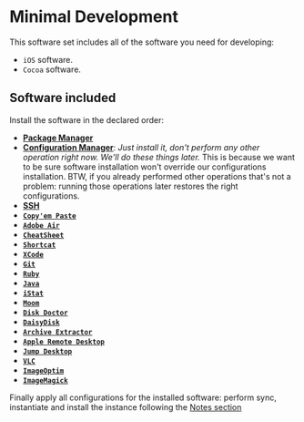 # Minimal Development

This software set includes all of the software you need for developing:

* `iOS` software.
* `Cocoa` software.

## Software included

Install the software in the declared order:

* [**Package Manager**](../list/system/package_manager.md)
* [**Configuration Manager**](../list/system/configuration_manager.md): *Just install it, don't perform any other operation right now. We'll do these things later.* This is because we want to be sure software installation won't override our configurations installation. BTW, if you already performed other operations that's not a problem: running those operations later restores the right configurations.
* [**SSH**](../list/system/ssh.md)
* [**`Copy'em Paste`**](../list/system/copyempaste.md)
* [**`Adobe Air`**](../list/system/adobe_air.md)
* [**`CheatSheet`**](../list/system/cheatsheet.md)
* [**`Shortcat`**](../list/system/shortcat.md)
* [**`XCode`**](../list/development/xcode.md)
* [**`Git`**](../list/development/git.md)
* [**`Ruby`**](../list/development/ruby.md)
* [**`Java`**](../list/development/java.md)
* [**`iStat`**](../list/monitoring/istat.md)
* [**`Moom`**](../list/wm/moom.md)
* [**`Disk Doctor`**](../list/fs/disk_doctor.md)
* [**`DaisyDisk`**](../list/fs/daisydisk.md)
* [**`Archive Extractor`**](../list/fs/archive_extractor.md)
* [**`Apple Remote Desktop`**](../list/network/apple_remote_desktop.md)
* [**`Jump Desktop`**](../list/network/jump_desktop.md)
* [**`VLC`**](../list/multimedia/vlc.md)
* [**`ImageOptim`**](../list/multimedia/imageoptim.md)
* [**`ImageMagick`**](../list/multimedia/imagemagick.md)
 
Finally apply all configurations for the installed software: perform sync, instantiate and install the instance following the [Notes section](https://github.com/alem0lars/configs_book/blob/master/osx/configuration/software/list/system/configuration_manager.md#notes)
